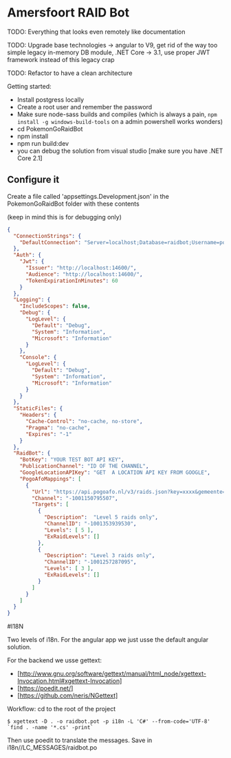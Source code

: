 # Amersfoort RAID Bot

TODO: Everything that looks even remotely like documentation

TODO: Upgrade base technologies -> angular to V9, get rid of the way too simple legacy in-memory DB module, .NET Core -> 3.1, use proper JWT framework instead of this legacy crap

TODO: Refactor to have a clean architecture

Getting started:
- Install postgress locally
- Create a root user and remember the password
- Make sure node-sass builds and compiles (which is always a pain, ```npm install -g windows-build-tools``` on a admin powershell works wonders)
- cd PokemonGoRaidBot
- npm install
- npm run build:dev
- you can debug the solution from visual studio [make sure you have .NET Core 2.1]

## Configure it

Create a file called 'appsettings.Development.json' in the PokemonGoRaidBot folder with these contents

(keep in mind this is for debugging only)

```JSON
{
  "ConnectionStrings": {
    "DefaultConnection": "Server=localhost;Database=raidbot;Username=postgres;Password=YOURPOSTGRESSPASSWORD"
  },
  "Auth": {
    "Jwt": {
      "Issuer": "http://localhost:14600/",
      "Audience": "http://localhost:14600/",
      "TokenExpirationInMinutes": 60
    }
  },
  "Logging": {
    "IncludeScopes": false,
    "Debug": {
      "LogLevel": {
        "Default": "Debug",
        "System": "Information",
        "Microsoft": "Information"
      }
    },
    "Console": {
      "LogLevel": {
        "Default": "Debug",
        "System": "Information",
        "Microsoft": "Information"
      }
    }
  },
  "StaticFiles": {
    "Headers": {
      "Cache-Control": "no-cache, no-store",
      "Pragma": "no-cache",
      "Expires": "-1"
    }
  },
  "RaidBot": {
    "BotKey": "YOUR TEST BOT API KEY",
    "PublicationChannel": "ID OF THE CHANNEL",
    "GoogleLocationAPIKey": "GET  A LOCATION API KEY FROM GOOGLE",
    "PogoAfoMappings": [
      {
        "Url": "https://api.pogoafo.nl/v3/raids.json?key=xxxx&gemeente=yyy",
        "Channel": "-1001150795507",
        "Targets": [
          {
            "Description":  "Level 5 raids only",
            "ChannelID": "-1001353939530",
            "Levels": [ 5 ],
            "ExRaidLevels": []
          },
          {
            "Description": "Level 3 raids only",
            "ChannelID": "-1001257287095",
            "Levels": [ 3 ],
            "ExRaidLevels": []
          }
        ]
      }
    ]
  }
}


```

#I18N

Two levels of i18n. For the angular app we just usse the default angular solution.

For the backend we usse gettext:

- [http://www.gnu.org/software/gettext/manual/html_node/xgettext-Invocation.html#xgettext-Invocation]
- [https://poedit.net/]
- [https://github.com/neris/NGettext]


Workflow: cd to the root of the project
  
  ```
  $ xgettext -D . -o raidbot.pot -p i18n -L 'C#' --from-code='UTF-8' `find . -name '*.cs' -print` 
  ```

Then use poedit to translate the messages. Save in i18n/<locale>/LC_MESSAGES/raidbot.po
